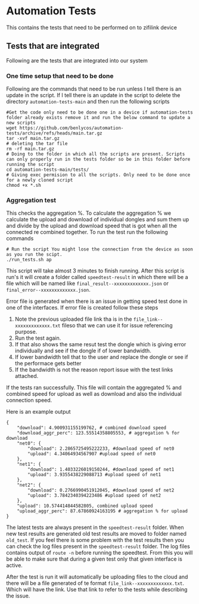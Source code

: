# Automation Tests
This contains the tests that need to be performed on to zifilink device

## Tests that are integrated
Following are the tests that are integrated into our system

### One time setup that need to be done
Following are the commands that need to be run unless I tell there is an update in the script. If I tell there is an update in the script to delete the directory `automation-tests-main` and then run the following scripts 

```
#Get the code only need to be done one in a device if automation-tests folder already exists remove it and run the below command to update a new scripts
wget https://github.com/benlycos/automation-tests/archive/refs/heads/main.tar.gz
tar -xvf main.tar.gz
# deleting the tar file
rm -rf main.tar.gz
# Doing to the folder in which all the scripts are present. Scripts can only properly run in the tests folder so be in this folder before running the script
cd automation-tests-main/tests/
# Giving exec permision to all the scripts. Only need to be done once for a newly cloned script
chmod +x *.sh
```
### Aggregation test
This checks the aggregation %. To calculate the aggregation % we calculate the upload and download of individual dongles and sum them up and divide by the upload and download speed that is got when all the connected re combined together.
To run the test run the following commands

```
# Run the script You might lose the connection from the device as soon as you run the scipt. 
./run_tests.sh ap 
```
This script will take almost 3 minutes to finish running. After this script is run's it will create a folder called `speedtest-result` in which there will be a file which will be named like `final_result--xxxxxxxxxxxxx.json` or `final_error--xxxxxxxxxxxxx.json`. 

Error file is generated when there is an issue in getting speed test done in one of the interfaces. If error file is created follow these steps
1. Note the previous uploaded file link tha is in the `file_link--xxxxxxxxxxxxx.txt` fileso that we can use it for issue referencing purpose.
2. Run the test again. 
3. If that also shows the same resut test the dongle which is giving error individually and see if the dongle if of lower bandwidth. 
4. If lower bandwidth tell that to the user and replace the dongle or see if the performace gets better
5. If the bandwidth is not the reason report issue with the test links attached.


If the tests ran successfully. This file will contain the aggregated % and combined speed for upload as well as download and also the individual connection speed. 

Here is an example output

```
{
    "download": 4.900931155199762, # combined download speed
    "download_aggr_perc": 123.55514358805553, # aggregation % for download
    "net0": {
        "download": 2.2865725495222233, #download speed of net0
        "upload": 4.34064934567907 #upload speed of net0
    }, 
    "net1": {
        "download": 1.4033226019150244, #download speed of net1
        "upload": 3.9355438229088713 #upload speed of net1
    }, 
    "net2": {
        "download": 0.2766990451912045, #download speed of net2
        "upload": 3.7842340394223486 #upload speed of net2
    }, 
    "upload": 10.574414844582805, combined upload speed 
    "upload_aggr_perc": 87.67860924163195 # aggregation % for upload
}
```
The latest tests are always present in the `speedtest-result` folder. When new test results are generated old test results are moved to folder named `old_test`.
If you feel there is some problem with the test results then you can check the log files present in the `speedtest-result` folder. The log files contains output of `route -n` before running the speedtest. From this you will be able to make sure that during a given test only that given interface is active. 

After the test is run it will automatically be uploading files to the cloud and there will be a file generated of te format `file_link--xxxxxxxxxxxxx.txt`.
Which will have the link. Use that link to refer to the tests while describing the issue.

